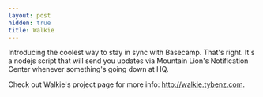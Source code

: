 ```yaml
---
layout: post
hidden: true
title: Walkie
---
```


Introducing the coolest way to stay in sync with Basecamp. That's right.
It's a nodejs script that will send you updates via Mountain Lion's
Notification Center whenever something's going down at HQ.

Check out Walkie's project page for more info: http://walkie.tybenz.com.
